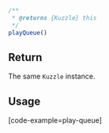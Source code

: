 ```javascript
/**
 * @returns {Kuzzle} this
 */
playQueue()
```

## Return

The same `Kuzzle` instance.

## Usage

[code-example=play-queue]
